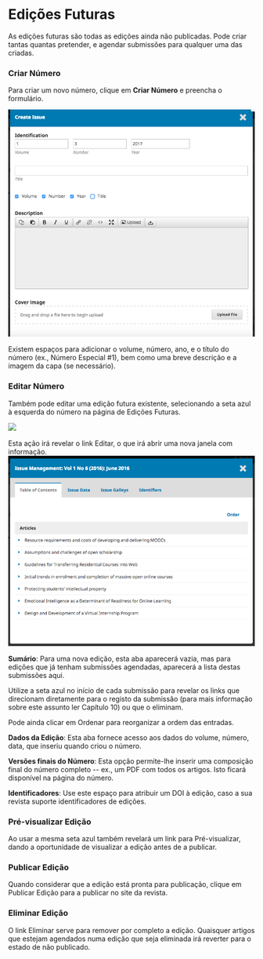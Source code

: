 # Edições Futuras

As edições futuras são todas as edições ainda não publicadas. Pode criar tantas quantas pretender, e agendar submissões para qualquer uma das criadas.

### Criar Número

Para criar um novo número, clique em **Criar Número** e preencha o formulário.

![](learning-ojs-3-issues-create.png)

Existem espaços para adicionar o volume, número, ano, e o título do número \(ex., Número Especial \#1\), bem como uma breve descrição e a imagem da capa \(se necessário\).

### Editar Número

Também pode editar uma edição futura existente, selecionando a seta azul à esquerda do número na página de Edições Futuras.

![](/assets/learning-ojs3.1-jm-issues-edit.PNG)

Esta ação irá revelar o link Editar, o que irá abrir uma nova janela com informação.
![](learning-ojs-3-issues-details.png)

**Sumário**: Para uma nova edição, esta aba aparecerá vazia, mas para edições que já tenham submissões agendadas, aparecerá a lista destas submissões aqui.

Utilize a seta azul no início de cada submissão para revelar os links que direcionam diretamente para o registo da submissão \(para mais informação sobre este assunto ler  Capítulo 10\) ou que o eliminam.

Pode ainda clicar em Ordenar para reorganizar a ordem das entradas.

**Dados da Edição**: Esta aba fornece acesso aos dados do volume, número, data, que inseriu quando criou o número.

**Versões finais do Número**: Esta opção permite-lhe inserir uma composição final do número completo -- ex., um PDF com todos os artigos. Isto ficará disponível na página do número.

**Identificadores**: Use este espaço para atribuir um DOI à edição, caso a sua revista suporte identificadores de edições.

### Pré-visualizar Edição

Ao usar a mesma seta azul também revelará um link para Pré-visualizar, dando a oportunidade de visualizar a edição antes de a publicar.

### Publicar Edição

Quando considerar que a edição está pronta para publicação, clique em Publicar Edição para a publicar no site da revista.

### Eliminar Edição

O link Eliminar serve para remover por completo a edição. Quaisquer artigos que estejam agendados numa edição que seja eliminada irá reverter para o estado de não publicado.